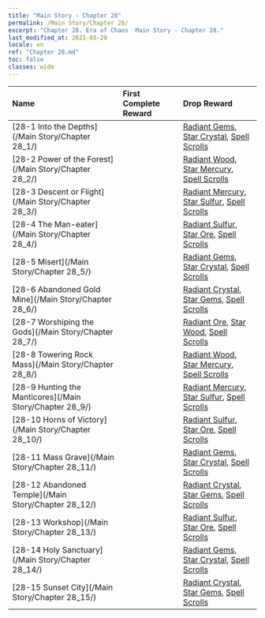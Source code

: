 ```yaml
---
title: "Main Story - Chapter 28"
permalink: /Main Story/Chapter 28/
excerpt: "Chapter 28. Era of Chaos  Main Story - Chapter 28."
last_modified_at: 2021-03-29
locale: en
ref: "Chapter 28.md"
toc: false
classes: wide
---
```


  | Name |  First Complete Reward | Drop Reward |
  |:------------|:------------|:------------| 
  | [28-1 Into the Depths](/Main Story/Chapter 28_1/) |  | [Radiant Gems](/Items/mat_100/), [Star Crystal](/Items/mat_94/), [Spell Scrolls](/Items/con_694/) |
  | [28-2 Power of the Forest](/Main Story/Chapter 28_2/) |  | [Radiant Wood](/Items/mat_97/), [Star Mercury](/Items/mat_91/), [Spell Scrolls](/Items/con_694/) |
  | [28-3 Descent or Flight](/Main Story/Chapter 28_3/) |  | [Radiant Mercury](/Items/mat_98/), [Star Sulfur](/Items/mat_92/), [Spell Scrolls](/Items/con_694/) |
  | [28-4 The Man-eater](/Main Story/Chapter 28_4/) |  | [Radiant Sulfur](/Items/mat_99/), [Star Ore](/Items/mat_89/), [Spell Scrolls](/Items/con_694/) |
  | [28-5 Misert](/Main Story/Chapter 28_5/) |  | [Radiant Gems](/Items/mat_100/), [Star Crystal](/Items/mat_94/), [Spell Scrolls](/Items/con_694/) |
  | [28-6 Abandoned Gold Mine](/Main Story/Chapter 28_6/) |  | [Radiant Crystal](/Items/mat_101/), [Star Gems](/Items/mat_93/), [Spell Scrolls](/Items/con_694/) |
  | [28-7 Worshiping the Gods](/Main Story/Chapter 28_7/) |  | [Radiant Ore](/Items/mat_96/), [Star Wood](/Items/mat_90/), [Spell Scrolls](/Items/con_694/) |
  | [28-8 Towering Rock Mass](/Main Story/Chapter 28_8/) |  | [Radiant Wood](/Items/mat_97/), [Star Mercury](/Items/mat_91/), [Spell Scrolls](/Items/con_694/) |
  | [28-9 Hunting the Manticores](/Main Story/Chapter 28_9/) |  | [Radiant Mercury](/Items/mat_98/), [Star Sulfur](/Items/mat_92/), [Spell Scrolls](/Items/con_694/) |
  | [28-10 Horns of Victory](/Main Story/Chapter 28_10/) |  | [Radiant Sulfur](/Items/mat_99/), [Star Ore](/Items/mat_89/), [Spell Scrolls](/Items/con_694/) |
  | [28-11 Mass Grave](/Main Story/Chapter 28_11/) |  | [Radiant Gems](/Items/mat_100/), [Star Crystal](/Items/mat_94/), [Spell Scrolls](/Items/con_694/) |
  | [28-12 Abandoned Temple](/Main Story/Chapter 28_12/) |  | [Radiant Crystal](/Items/mat_101/), [Star Gems](/Items/mat_93/), [Spell Scrolls](/Items/con_694/) |
  | [28-13 Workshop](/Main Story/Chapter 28_13/) |  | [Radiant Sulfur](/Items/mat_99/), [Star Ore](/Items/mat_89/), [Spell Scrolls](/Items/con_694/) |
  | [28-14 Holy Sanctuary](/Main Story/Chapter 28_14/) |  | [Radiant Gems](/Items/mat_100/), [Star Crystal](/Items/mat_94/), [Spell Scrolls](/Items/con_694/) |
  | [28-15 Sunset City](/Main Story/Chapter 28_15/) |  | [Radiant Crystal](/Items/mat_101/), [Star Gems](/Items/mat_93/), [Spell Scrolls](/Items/con_694/) |
